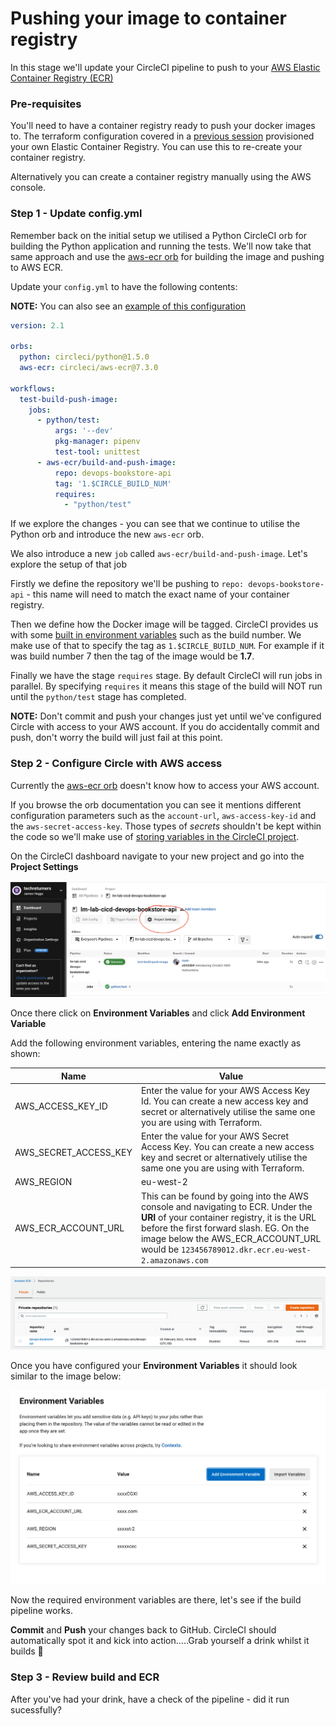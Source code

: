 # Pushing your image to container registry

In this stage we'll update your CircleCI pipeline to push to your [AWS Elastic Container Registry (ECR)](https://aws.amazon.com/ecr/)

### Pre-requisites

You'll need to have a container registry ready to push your docker images to. The terraform configuration covered in a [previous session](https://github.com/techreturners/lm-lab-eks-terraform-devopsupskill) provisioned your own Elastic Container Registry. You can use this to re-create your container registry.

Alternatively you can create a container registry manually using the AWS console.

### Step 1 - Update config.yml

Remember back on the initial setup we utilised a Python CircleCI orb for building the Python application and running the tests. We'll now take that same approach and use the [aws-ecr orb](https://circleci.com/developer/orbs/orb/circleci/aws-ecr) for building the image and pushing to AWS ECR.

Update your `config.yml` to have the following contents:

**NOTE:** You can also see an [example of this configuration](../.circleci/aws.example.config.yml)

```yaml
version: 2.1

orbs:
  python: circleci/python@1.5.0
  aws-ecr: circleci/aws-ecr@7.3.0

workflows:
  test-build-push-image:
    jobs:
      - python/test:
          args: '--dev'
          pkg-manager: pipenv
          test-tool: unittest 
      - aws-ecr/build-and-push-image:
          repo: devops-bookstore-api
          tag: '1.$CIRCLE_BUILD_NUM'
          requires:
            - "python/test"
```

If we explore the changes - you can see that we continue to utilise the Python orb and introduce the new `aws-ecr` orb.

We also introduce a new `job` called `aws-ecr/build-and-push-image`. Let's explore the setup of that job

Firstly we define the repository we'll be pushing to `repo: devops-bookstore-api` - this name will need to match the exact name of your container registry.

Then we define how the Docker image will be tagged. CircleCI provides us with some [built in environment variables](https://circleci.com/docs/2.0/env-vars/#built-in-environment-variables) such as the build number. We make use of that to specify the tag as `1.$CIRCLE_BUILD_NUM`. For example if it was build number 7 then the tag of the image would be **1.7**.

Finally we have the stage `requires` stage. By default CircleCI will run jobs in parallel. By specifying `requires` it means this stage of the build will NOT run until the `python/test` stage has completed.

**NOTE:** Don't commit and push your changes just yet until we've configured Circle with access to your AWS account. If you do accidentally commit and push, don't worry the build will just fail at this point. 

### Step 2 - Configure Circle with AWS access

Currently the [aws-ecr orb](https://circleci.com/developer/orbs/orb/circleci/aws-ecr) doesn't know how to access your AWS account.

If you browse the orb documentation you can see it mentions different configuration parameters such as the `account-url`, `aws-access-key-id` and the `aws-secret-access-key`. Those types of *secrets* shouldn't be kept within the code so we'll make use of [storing variables in the CircleCI project](https://circleci.com/docs/2.0/env-vars/#setting-an-environment-variable-in-a-project).


On the CircleCI dashboard navigate to your new project and go into the **Project Settings**

![CircleCI projects settings](./images/circle_projectsettings.png "CircleCI project settings")

Once there click on **Environment Variables** and click **Add Environment Variable**

Add the following environment variables, entering the name exactly as shown:

| Name        | Value       |
| ----------- | ----------- |
| AWS_ACCESS_KEY_ID       | Enter the value for your AWS Access Key Id. You can create a new access key and secret or alternatively utilise the same one you are using with Terraform.     |
| AWS_SECRET_ACCESS_KEY      | Enter the value for your AWS Secret Access Key. You can create a new access key and secret or alternatively utilise the same one you are using with Terraform.     |
| AWS_REGION | eu-west-2 |
| AWS_ECR_ACCOUNT_URL | This can be found by going into the AWS console and navigating to ECR. Under the **URI** of your container registry, it is the URL before the first forward slash. EG. On the image below the AWS_ECR_ACCOUNT_URL would be `123456789012.dkr.ecr.eu-west-2.amazonaws.com`

![AWS ECR URL](./images/aws_ecr_url.png "AWS ECR URL")

Once you have configured your **Environment Variables** it should look similar to the image below:

![CircleCI AWS Environment Variables](./images/circle_aws_env_var.png "CircleCI AWS Environment Variables")

Now the required environment variables are there, let's see if the build pipeline works.

**Commit** and **Push** your changes back to GitHub. CircleCI should automatically spot it and kick into action.....Grab yourself a drink whilst it builds 🙌

### Step 3 - Review build and ECR

After you've had your drink, have a check of the pipeline - did it run sucessfully?



